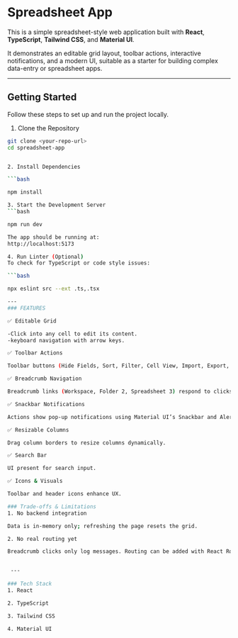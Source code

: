# Spreadsheet App

This is a simple spreadsheet-style web application built with **React**, **TypeScript**, **Tailwind CSS**, and **Material UI**.

It demonstrates an editable grid layout, toolbar actions, interactive notifications, and a modern UI, suitable as a starter for building complex data-entry or spreadsheet apps.

---

## Getting Started

Follow these steps to set up and run the project locally.

1. Clone the Repository

```bash
git clone <your-repo-url>
cd spreadsheet-app


2. Install Dependencies

```bash

npm install

3. Start the Development Server
```bash

npm run dev

The app should be running at:
http://localhost:5173

4. Run Linter (Optional)
To check for TypeScript or code style issues:

```bash

npx eslint src --ext .ts,.tsx

--- 
### FEATURES

✅ Editable Grid

-Click into any cell to edit its content.
-keyboard navigation with arrow keys.

✅ Toolbar Actions

Toolbar buttons (Hide Fields, Sort, Filter, Cell View, Import, Export, Share, New Action) log messages to the console or show notifications — ensuring no dead UI.

✅ Breadcrumb Navigation

Breadcrumb links (Workspace, Folder 2, Spreadsheet 3) respond to clicks and log to the console for future routing implementation.

✅ Snackbar Notifications

Actions show pop-up notifications using Material UI’s Snackbar and Alert.

✅ Resizable Columns

Drag column borders to resize columns dynamically.

✅ Search Bar

UI present for search input.

✅ Icons & Visuals

Toolbar and header icons enhance UX.

### Trade-offs & Limitations
1. No backend integration

Data is in-memory only; refreshing the page resets the grid.

2. No real routing yet

Breadcrumb clicks only log messages. Routing can be added with React Router.


 --- 
 
### Tech Stack
1. React

2. TypeScript

3. Tailwind CSS

4. Material UI